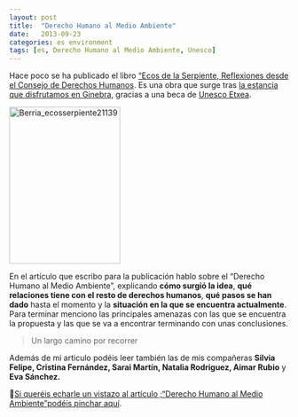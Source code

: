 ```yaml
---
layout: post
title:  "Derecho Humano al Medio Ambiente"
date:   2013-09-23
categories: es environment
tags: [es, Derecho Humano al Medio Ambiente, Unesco]
---
```


Hace poco se ha publicado el libro [“Ecos de la Serpiente, Reflexiones desde el Consejo de Derechos Humanos](https://www.unescoetxea.org/dokumentuak/ecos_serpiente2.pdf). Es una obra que surge tras [la estancia que disfrutamos en Ginebra](https://izaroblog.github.io/es/environment/2012/08/23/ONGDerechosHumanos.html), gracias a una beca de <a title="Unesco Etxea" href="http://unescoetxea.org/" target="_blank">Unesco Etxea</a>.  

<a href="http://www.unescoetxea.org/dokumentuak/ecos_serpiente2.pdf"><img class="aligncenter size-full wp-image-1357" src="http://izaroblog.files.wordpress.com/2013/09/berria_ecosserpiente21139.jpg" alt="Berria_ecosserpiente21139" width="200" height="283"></a>   
  
En el artículo que escribo para la publicación hablo sobre el “Derecho Humano al Medio Ambiente”, explicando **cómo surgió la idea**, **qué relaciones tiene con el resto de derechos humanos**, **qué pasos se han dado** hasta el momento y la **situación en la que se encuentra actualmente**.  
Para terminar menciono las principales amenazas con las que se encuentra la propuesta y las que se va a encontrar terminando con unas conclusiones.

> Un largo camino por recorrer

Además de mi articulo podéis leer también las de mis compañeras **Silvia Felipe, Cristina Fernández, Sarai Martín, Natalia Rodriguez, Aimar Rubio** y **Eva Sánchez.**  

📘[Si queréis echarle un vistazo al artículo ;“Derecho Humano al Medio Ambiente”podéis pinchar aquí](https://github.com/IzaroBlog/IzaroBlog.github.io/raw/main/_materials/lankidetza/derecho-humano-al-medio-ambiente.pdf).
